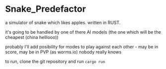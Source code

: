 # Snake_Predefactor

a simulator of snake which likes apples. written in RUST.

it's going to be handled by one of there AI models (the one which will be the cheapest (china helllooo))

probably I'll add posibility for modes to play against each other - may be in score, may be in PVP (as worms.io)
nobody really knows

to run, clone the git repository and run ```cargo run```
